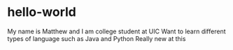 # hello-world
My name is Matthew and I am college student at UIC
Want to learn different types of language such as Java and Python
Really new at this
